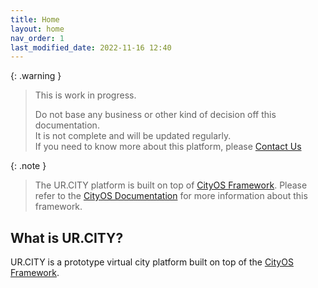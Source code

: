 ```yaml
---
title: Home
layout: home
nav_order: 1
last_modified_date: 2022-11-16 12:40
---
```


{: .warning }
>This is work in progress.
>
>Do not base any business or other kind of decision off this documentation.   
>It is not complete and will be updated regularly.  
>If you need to know more about this platform, please [Contact Us]

{: .note }
>The UR.CITY platform is built on top of [CityOS Framework].
> Please refer to the [CityOS Documentation] for more information about this framework.

## What is UR.CITY?

UR.CITY is a prototype virtual city platform built on top of the [CityOS Framework].

[CityOS Framework]: https://cityos.dev "The Operating System for Digital/Virtual Cities"
[CityOS Documentation]: https://cityos.dev "CityOS Documentation"
[Contact Us]: /pages/contact.html "Contact Us"